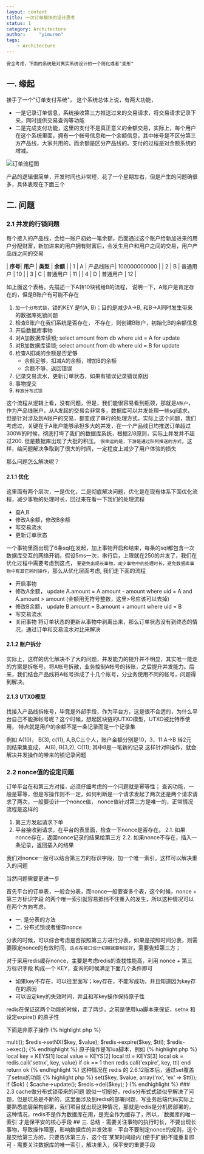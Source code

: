 ```yaml
---
layout: content
title: 一次订单模块的设计思考
status: 1 
category: Architecture
author:     "yimuren"
tags:
    - Architecture
---
```


`安全考虑，下面的系统是对真实系统设计的一个简化或者"变形"`

## 一. 缘起

接手了一个"订单支付系统"， 这个系统总体上说，有两大功能， 
- 一是记录订单信息，系统接收第三方推送过来的交易请求，将交易请求记录下来，同时提供交易查询等功能
- 二是完成支付功能，这里的支付不是真正意义的金额交易，实际上，每个用户在这个系统里面，拥有一个帐号信息和一个余额信息，其中帐号是不区分第三方产品线，大家共用的，而余额是区分产品线的。支付的过程是对余额系统的增减。

![订单流程图]({{site.baseurl}}/img/php/order.jpg)

产品的逻辑很简单，开发时间也非常短，花了一个星期左右，但是产生的问题确很多，具体表现在下面三个

## 二. 问题
### 2.1 并发的行锁问题
每个接入的产品线，会给一账户初始一笔余额，后面通过这个账户给新加进来的用户分配财富，新加进来的用户拥有财富后，会发生用户和用户之间的交易，用户产品线之间的交易

| **序号**| **用户** | **类型** | **余额** |
| 1  |  A   |  产品线账户| 100000000000 |
| 2  |  B   |  普通用户  |  10   |
| 3  |  C   |  普通用户  |  11   |
| 4  |  D   |  普通用户  |  12   |

如上面这个表格，先描述一下A转10块钱给B的流程， 说明一下，A账户是肯定存在的，但是B账户有可能不存在
1. `加一个分布式锁`，锁的KEY 是f(A, B)；目的是减少A->B, 和B->A同时发生带来的数据库死锁问题
2. 检查B账户在我们系统是否存在， 不存在，则创建B账户，初始化B的余额信息
3. 开启数据库事物
4. 对A加数据库读锁; select amount from db where uid = A for update
5. 对B加数据库读锁; select amount from db where uid = B for update
6. 检查A扣减的余额是否足够
    - 余额足够，扣减A的余额，增加B的余额
    - 余额不够，返回错误
7. 记录交易流水，更新订单状态，如果有错误记录错误原因
8. 事物提交
9. `释放分布式锁`

这个流程从逻辑上看，没有问题，但是，我们能很容易看到瓶颈，那就是`A账户`，作为产品线账户，从A发起的交易会非常多，数据库可以并发处理一些sql请求，但是针对涉及到A账户的交易，都变成了串行的处理方式，实际上这个问题，我们考虑过，关键在于A账户能够承担多大的并发，在一个产品线日均推送订单超过300W的时候，彻底打垮了我们的数据库系统，根据2/8原则，实际上并发并不超过200. 但是数据库出现了大批的积压。 `很幸运的是，下游是通过队列推送的方式`，这样，给问题解决争取到了很大的时间，一定程度上减少了用户体验的损失

那么问题怎么解决呢？

#### 2.1.1 优化

这里面有两个层次，一是优化，二是彻底解决问题，优化是在现有体系下面优化流程，减少事物的处理时长，回过来在看一下我们的处理流程
- 查A,B
- 修改A余额，修改B余额
- 写交易流水
- 更新订单状态

一个事物里面出现了6条sql在发起，加上事物开启和结束，每条的sql都包含一次数据库交互的网络开销，假设5ms一次，串行后，上限就在250的并发了，我们在优化过程中需要考虑到这点， `要避免出现长事物，减少事物中的处理时长，避免数据库事物中有其它耗时操作`，那么从优化层面考虑, 我们走下面的流程
- 开启事物
- 修改A余额， update A.amount = A.amount - amount where uid = A and A.amount > amount (金额用无符号整数，这里>号应该可以去掉)
- 修改B余额， update B.amount = B.amount + amount where uid = B 
- 写交易流水
- 关闭事物 
将订单状态的更新从事物中剥离出来，那么订单状态没有到终态的情况，通过订单和交易流水对比来解决

#### 2.1.2 账户拆分 
实际上，这样的优化解决不了大的问题，并发能力的提升并不明显，其实唯一能走的方案是拆帐号，将A帐号拆散，业务控制A帐号的转账，之后提升并发能力。后来，我们结合产品线将A帐号拆成了十几个帐号，分业务使用不同的帐号，问题得到解决。

#### 2.1.3 UTXO模型
找接入产品线拆帐号，毕竟是外部手段，作为平台方，这是很不合适的，为什么平台自己不能拆帐号呢？这个时候，想起区块链的UTXO模型，UTXO被比特币使用， 特点就是用户的余额不是一条记录而是一个记录集

例如 A(10)， B(3), c(11), A,B,C三个人，账户金额分别是10，3，11
A->B 转2元 则结果集变成， A(8), B(3,2), C(11); 其中8是一笔新的记录
这样针对B操作，就会解决并发操作的带来的锁记录问题

### 2.2 nonce值的设定问题
订单平台在和第三方对接，必须仔细考虑的一个问题就是幂等性； 查询功能，一般是幂等，但是写操作则不一定，如何判断是一个请求发起了两次还是两个请求请求了两次，一般要设计一个nonce值， nonce值针对第三方是唯一的，正常情况流程是这样的
1. 第三方发起请求下单
2. 平台接收到请求，在平台的表里面，检查一下nonce是否存在。
    2.1. 如果nonce存在，返回nonce记录的结果给第三方
    2.2. 如果nonce不存在，插入一条记录，返回插入的结果

我们对nonce一般可以结合第三方的标识字段，加一个唯一索引，这样可以解决重入的问题

当然问题需要更进一步

首先平台的订单表，一般会分表，而nonce一般要查多个表，这个时候，nonce + 第三方标识字段 的两个唯一索引就容易抵挡不住重入的发生，所以这种情况可以在两个方向考虑，
- 一. 是分表的方法
- 二. 分布式锁或者缓存nonce

分表的时候，可以综合考虑是否按照第三方进行分表，如果是按照时间分表，则需要限定nonce的有效时间，`这点在接口设计初期就要制定好`，需要告知第三方； 

对于采用redis缓存nonce，主要是考虑redis的查找性能高，利用 nonce + 第三方标识字段 构成一个 KEY，查询的时候满足下面几个条件即可
- 如果key不存在，可以往里面写；key存在，不能写成功，并且知道因为key存在的原因
- 可以设定key的失效时间，并且和写key操作保持原子性

redis在保证这两个功能的时候，走了两步，之前是使用lua脚本来保证，setnx 和 设定expire() 的原子性

下面是非原子操作
{% highlight php %}
<?php

$redis->multi();
$redis->setNX($key, $value);
$redis->expire($key, $ttl);
$redis->exec();
{% endhighlight %}

原子操作是写lua脚本，例如

{% highlight php %}
local key   = KEYS[1]
local value = KEYS[2]
local ttl   = KEYS[3]

local ok = redis.call('setnx', key, value)
 
if ok == 1 then
  redis.call('expire', key, ttl)
end
 
return ok
{% endhighlight %}

这种情况在 redis 的 2.6.12版本后，通过set覆盖了setnx的功能

{% highlight php %}
<?php

$ok = $redis->set($key, $value, array('nx', 'ex' => $ttl));

if ($ok) {
    $cache->update();
    $redis->del($key);
}
{% endhighlight %}


### 2.3 cache做分布式锁带来的问题

貌似一切挺好，redis分布式式锁似乎解决了问题，但是坑总是不断的，这里面涉及到redis的部署问题，写业务后端代码实际上要熟悉底层架构部署，我们项目就出现这种情况，那就是redis是分机房部署的，这种情况，redis不是作为数据库在用，是完全作为缓存了，所以，`数据库的唯一索引`才是保平安的核心手段


## 三. 总结

- 需要关注事物的执行时长，不要出现长事物，导致操作阻塞，影响数据库的并发效率
- 平台不要制定nonce的规则，这个是交给第三方的，只要告诉第三方，这个在`某某时间段内`(便于扩展)不能重复即可
- 需要关注数据库的唯一索引，解决重入，保平安的重要手段